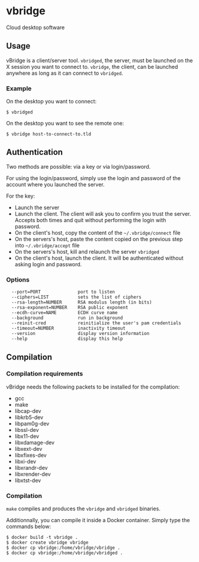 # vbridge
Cloud desktop software

## Usage
vBridge is a client/server tool.
`vbridged`, the server, must be launched on the X session you want to connect to.
`vbridge`, the client, can be launched anywhere as long as it can connect to `vbridged`.

### Example
On the desktop you want to connect:
~~~
$ vbridged
~~~

On the desktop you want to see the remote one:
~~~
$ vbridge host-to-connect-to.tld
~~~

## Authentication
Two methods are possible: via a key or via login/password.

For using the login/password, simply use the login and password of the account where you launched the server.

For the key:
- Launch the server
- Launch the client. The client will ask you to confirm you trust the server. Accepts both times and quit without performing the login with password.
- On the client's host, copy the content of the `~/.vbridge/connect` file
- On the servers's host, paste the content copied on the previous step into `~/.vbridge/accept` file
- On the servers's host, kill and relaunch the server `vbridged`
- On the client's host, launch the client. It will be authenticated without asking login and password.

### Options
~~~
  --port=PORT              port to listen
  --ciphers=LIST           sets the list of ciphers
  --rsa-length=NUMBER      RSA modulus length (in bits)
  --rsa-exponent=NUMBER    RSA public exponent
  --ecdh-curve=NAME        ECDH curve name
  --background             run in background
  --reinit-cred            reinitialize the user's pam credentials
  --timeout=NUMBER         inactivity timeout
  --version                display version information
  --help                   display this help
~~~

## Compilation
### Compilation requirements
vBridge needs the following packets to be installed for the compilation:
- gcc
- make
- libcap-dev
- libkrb5-dev
- libpam0g-dev
- libssl-dev
- libx11-dev
- libxdamage-dev
- libxext-dev
- libxfixes-dev
- libxi-dev
- libxrandr-dev
- libxrender-dev
- libxtst-dev

### Compilation
`make` compiles and produces the `vbridge` and `vbridged` binaries.

Additionnally, you can compile it inside a Docker container.
Simply type the commands below:
~~~
$ docker build -t vbridge .
$ docker create vbridge vbridge
$ docker cp vbridge:/home/vbridge/vbridge .
$ docker cp vbridge:/home/vbridge/vbridged .
~~~

